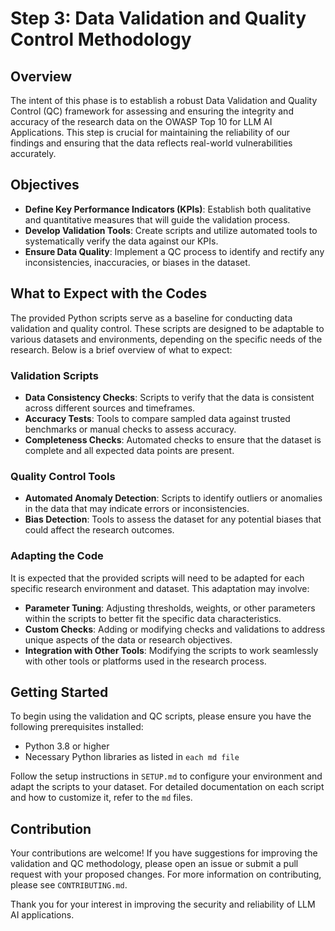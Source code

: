 # Step 3: Data Validation and Quality Control Methodology

## Overview
The intent of this phase is to establish a robust Data Validation and Quality Control (QC) framework for assessing and ensuring the integrity and accuracy of the research data on the OWASP Top 10 for LLM AI Applications. This step is crucial for maintaining the reliability of our findings and ensuring that the data reflects real-world vulnerabilities accurately.

## Objectives
- **Define Key Performance Indicators (KPIs)**: Establish both qualitative and quantitative measures that will guide the validation process.
- **Develop Validation Tools**: Create scripts and utilize automated tools to systematically verify the data against our KPIs.
- **Ensure Data Quality**: Implement a QC process to identify and rectify any inconsistencies, inaccuracies, or biases in the dataset.

## What to Expect with the Codes
The provided Python scripts serve as a baseline for conducting data validation and quality control. These scripts are designed to be adaptable to various datasets and environments, depending on the specific needs of the research. Below is a brief overview of what to expect:

### Validation Scripts
- **Data Consistency Checks**: Scripts to verify that the data is consistent across different sources and timeframes.
- **Accuracy Tests**: Tools to compare sampled data against trusted benchmarks or manual checks to assess accuracy.
- **Completeness Checks**: Automated checks to ensure that the dataset is complete and all expected data points are present.

### Quality Control Tools
- **Automated Anomaly Detection**: Scripts to identify outliers or anomalies in the data that may indicate errors or inconsistencies.
- **Bias Detection**: Tools to assess the dataset for any potential biases that could affect the research outcomes.

### Adapting the Code
It is expected that the provided scripts will need to be adapted for each specific research environment and dataset. This adaptation may involve:

- **Parameter Tuning**: Adjusting thresholds, weights, or other parameters within the scripts to better fit the specific data characteristics.
- **Custom Checks**: Adding or modifying checks and validations to address unique aspects of the data or research objectives.
- **Integration with Other Tools**: Modifying the scripts to work seamlessly with other tools or platforms used in the research process.

## Getting Started
To begin using the validation and QC scripts, please ensure you have the following prerequisites installed:

- Python 3.8 or higher
- Necessary Python libraries as listed in `each md file`

Follow the setup instructions in `SETUP.md` to configure your environment and adapt the scripts to your dataset. For detailed documentation on each script and how to customize it, refer to the `md` files.

## Contribution
Your contributions are welcome! If you have suggestions for improving the validation and QC methodology, please open an issue or submit a pull request with your proposed changes. For more information on contributing, please see `CONTRIBUTING.md`.

Thank you for your interest in improving the security and reliability of LLM AI applications.
